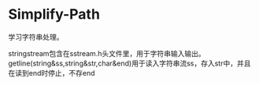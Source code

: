 # Simplify-Path

学习字符串处理。

stringstream包含在sstream.h头文件里，用于字符串输入输出。
getline(string&ss,string&str,char&end)用于读入字符串流ss，存入str中，并且在读到end时停止，不存end

